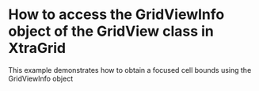 # How to access the GridViewInfo object of the GridView class in XtraGrid


<p>This example demonstrates how to obtain a focused cell bounds using the GridViewInfo object</p>

<br/>


